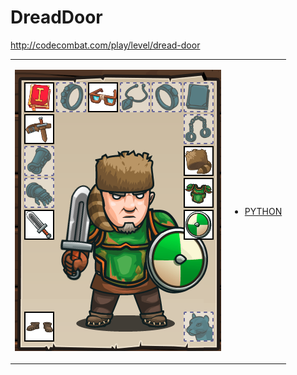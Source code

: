 # DreadDoor

http://codecombat.com/play/level/dread-door
<table>
<tr>
<td>

![Hero Picture](hero.png?raw=true "Hero Picture")

</td>
<td>
<ul>
<li>

[PYTHON](DreadDoor.py)

</li>
</td>
</tr>
<table>